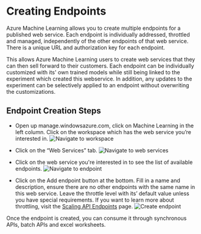 <properties 
   pageTitle="Creating Endpoints" 
   description="Creating web service endpoints in Azure Machine Learning" 
   services="machine-learning" 
   authors="hiteshmadan" 
   manager="padou" 
   editor=""/>
<tags
   ms.service="machine-learning"
   ms.devlang="multiple"
   ms.topic="article"
   ms.tgt_pltfrm="na"
   ms.workload="tbd" 
   ms.date="02/19/2015"
   ms.author="hitesh.madan@microsoft.com"/>
# Creating Endpoints

Azure Machine Learning allows you to create multiple endpoints for a published web service. Each endpoint is individually addressed, throttled and managed, independently of the other endpoints of that web service. There is a unique URL and authorization key for each endpoint.

This allows Azure Machine Learning users to create web services that they can then sell forward to their customers. Each endpoint can be individually customized with its' own trained models while still being linked to the experiment which created this webservice. In addition, any updates to the experiment can be selectively applied to an endpoint without overwriting the customizations.

## Endpoint Creation Steps
- Open up manage.windowsazure.com, click on Machine Learning in the left column. Click on the workspace which has the web service you’re interested in.
![Navigate to workspace](./media/machine-learning-create-endpoint/figure-1.png)


- Click on the “Web Services” tab.
![Navigate to web services](./media/machine-learning-create-endpoint/figure-2.png)


- Click on the web service you're interested in to see the list of available endpoints.
![Navigate to endpoint](./media/machine-learning-create-endpoint/figure-3.png)


- Click on the Add endpoint button at the bottom. Fill in a name and description, ensure there are no other endpoints with the same name in this web service. Leave the throttle level with its’ default value unless you have special requirements.
If you want to learn more about throttling, visit the [Scaling API Endpoints](./machine-learning-scaling-endpoints.md) page.
![Create endpoint](./media/machine-learning-create-endpoint/figure-4.png)


Once the endpoint is created, you can consume it through synchronous APIs, batch APIs and excel worksheets.
